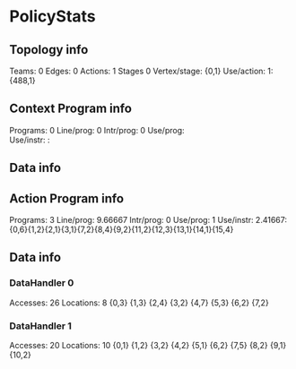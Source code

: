 # PolicyStats
## Topology info
Teams:		0
Edges:		0
Actions:	1
Stages		0
Vertex/stage:	{0,1} 
Use/action:	1: {488,1} 

## Context Program info
Programs:	0
Line/prog:	0
Intr/prog:	0
Use/prog:	
Use/instr:	: 

## Data info



## Action Program info
Programs:	3
Line/prog:	9.66667
Intr/prog:	0
Use/prog:	1
Use/instr:	2.41667: {0,6}{1,2}{2,1}{3,1}{7,2}{8,4}{9,2}{11,2}{12,3}{13,1}{14,1}{15,4}

## Data info

### DataHandler 0
Accesses:	26
Locations:	8
{0,3} {1,3} {2,4} {3,2} {4,7} {5,3} {6,2} {7,2} 

### DataHandler 1
Accesses:	20
Locations:	10
{0,1} {1,2} {3,2} {4,2} {5,1} {6,2} {7,5} {8,2} {9,1} {10,2} 
